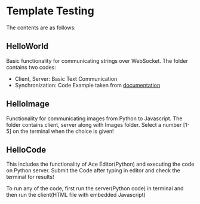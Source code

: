 # Template Testing

The contents are as follows:

## HelloWorld
Basic functionality for communicating strings over WebSocket. The folder contains two codes:
- Client, Server: Basic Text Communication
- Synchronization: Code Example taken from [documentation](https://websockets.readthedocs.io/en/stable/)

## HelloImage
Functionality for communicating images from Python to Javascript. The folder contains client, server along with Images folder. Select a number [1-5] on the terminal when the choice is given!

## HelloCode
This includes the functionality of Ace Editor(Python) and executing the code on Python server. Submit the Code after typing in editor and check the terminal for results!

To run any of the code, first run the server(Python code) in terminal and then run the client(HTML file with embedded Javascript)
